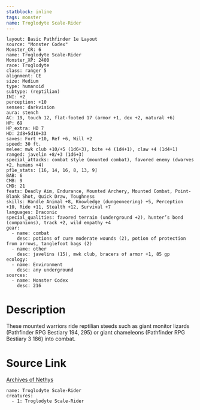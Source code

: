 ```yaml
---
statblock: inline
tags: monster
name: Troglodyte Scale-Rider
---
```

```statblock
layout: Basic Pathfinder 1e Layout
source: "Monster Codex"
Monster_CR: 6
name: Troglodyte Scale-Rider
Monster_XP: 2400
race: Troglodyte
class: ranger 5
alignment: CE
size: Medium
type: humanoid
subtype: (reptilian)
INI: +2
perception: +10
senses: darkvision
aura: stench
AC: 19, touch 12, flat-footed 17 (armor +1, dex +2, natural +6)
HP: 69
HP_extra: HD 7
HD: 2d8+5d10+33
saves: Fort +10, Ref +6, Will +2
speed: 30 ft.
melee: mwk club +10/+5 (1d6+3), bite +4 (1d4+1), claw +4 (1d4+1)
ranged: javelin +8/+3 (1d6+3)
special_attacks: combat style (mounted combat), favored enemy (dwarves +2, humans +4)
pf1e_stats: [16, 14, 16, 8, 13, 9]
BAB: 6
CMB: 9
CMD: 21
feats: Deadly Aim, Endurance, Mounted Archery, Mounted Combat, Point-Blank Shot, Quick Draw, Toughness
skills: Handle Animal +8, Knowledge (dungeoneering) +5, Perception +10, Ride +11, Stealth +12, Survival +7
languages: Draconic
special_qualities: favored terrain (underground +2), hunter’s bond (companions), track +2, wild empathy +4
gear:
  - name: combat
    desc: potions of cure moderate wounds (2), potion of protection from arrows, tanglefoot bags (2)
  - name: other
    desc: javelins (15), mwk club, bracers of armor +1, 85 gp
ecology:
  - name: Environment
    desc: any underground
sources:
  - name: Monster Codex
    desc: 216
```
# Description
These mounted warriors ride reptilian steeds such as giant monitor lizards (Pathfinder RPG Bestiary 194, 295) or giant chameleons (Pathfinder RPG Bestiary 3 186) into combat.
# Source Link
[Archives of Nethys](https://aonprd.com/MonsterDisplay.aspx?ItemName=Troglodyte%20Scale-Rider)
```encounter-table
name: Troglodyte Scale-Rider
creatures:
  - 1: Troglodyte Scale-Rider
```
